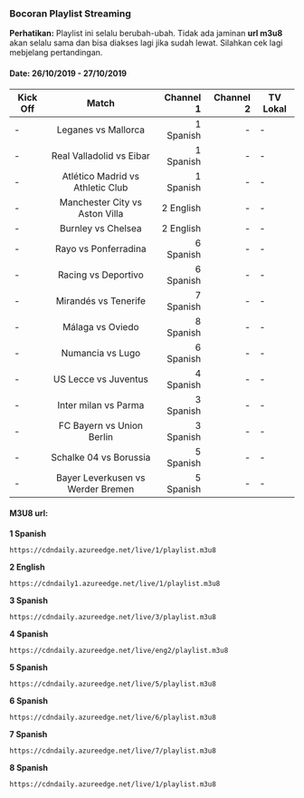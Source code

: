 ### Bocoran Playlist Streaming

**Perhatikan:** Playlist ini selalu berubah-ubah. Tidak ada jaminan **url m3u8** akan selalu sama dan bisa diakses lagi jika sudah lewat. Silahkan cek lagi mebjelang pertandingan.

#### Date: 26/10/2019 - 27/10/2019

|Kick Off|Match|Channel 1|Channel 2|TV Lokal|
|---|:---:|---:|---:|---|
|-|Leganes vs Mallorca|1 Spanish|-|-|
|-|Real Valladolid vs Eibar|1 Spanish|-|-|
|-|Atlético Madrid vs Athletic Club|1 Spanish|-|-|
|-|Manchester City vs Aston Villa|2 English|-|-|
|-|Burnley vs Chelsea|2 English|-|-|
|-|Rayo vs Ponferradina|6 Spanish|-|-|
|-|Racing vs Deportivo|6 Spanish|-|-|
|-|Mirandés vs Tenerife|7 Spanish|-|-|
|-|Málaga vs Oviedo|8 Spanish|-|-|
|-|Numancia vs Lugo|6 Spanish|-|-|
|-|US Lecce vs Juventus|4 Spanish|-|-|
|-|Inter milan vs Parma|3 Spanish|-|-|
|-|FC Bayern vs Union Berlin|3 Spanish|-|-|
|-|Schalke 04 vs Borussia|5 Spanish|-|-|
|-|Bayer Leverkusen vs Werder Bremen|5 Spanish|-|-|

#### M3U8 url:

**1 Spanish**
```
https://cdndaily.azureedge.net/live/1/playlist.m3u8
```
**2 English**
```
https://cdndaily1.azureedge.net/live/1/playlist.m3u8
```
**3 Spanish**
```
https://cdndaily.azureedge.net/live/3/playlist.m3u8
```
**4 Spanish**
```
https://cdndaily.azureedge.net/live/eng2/playlist.m3u8
```
**5 Spanish**
```
https://cdndaily.azureedge.net/live/5/playlist.m3u8
```
**6 Spanish**
```
https://cdndaily.azureedge.net/live/6/playlist.m3u8
```
**7 Spanish**
```
https://cdndaily.azureedge.net/live/7/playlist.m3u8
```
**8 Spanish**
```
https://cdndaily.azureedge.net/live/1/playlist.m3u8
```
